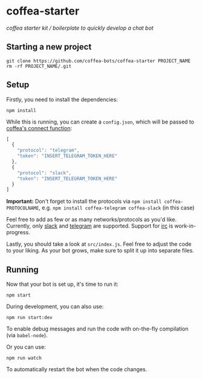 # coffea-starter

_coffea starter kit / boilerplate to quickly develop a chat bot_


## Starting a new project

```
git clone https://github.com/coffea-bots/coffea-starter PROJECT_NAME
rm -rf PROJECT_NAME/.git
```


## Setup

Firstly, you need to install the dependencies:

```
npm install
```

While this is running, you can create a `config.json`, which will be passed to
[coffea's connect function](https://github.com/caffeinery/coffea/tree/1.0-beta#connecting):

```js
[
  {
    "protocol": "telegram",
    "token": "INSERT_TELEGRAM_TOKEN_HERE"
  },
  {
    "protocol": "slack",
    "token": "INSERT_TELEGRAM_TOKEN_HERE"
  }
]
```

**Important:** Don't forget to install the protocols via `npm install coffea-PROTOCOLNAME`,
e.g. `npm install coffea-telegram coffea-slack` (in this case)

Feel free to add as few or as many networks/protocols as you'd like. Currently,
only [slack](https://github.com/caffeinery/coffea-slack) and [telegram](https://github.com/caffeinery/coffea-telegram) are supported. Support
for [irc](https://github.com/caffeinery/coffea-irc) is work-in-progress.

Lastly, you should take a look at `src/index.js`. Feel free to adjust the code
to your liking. As your bot grows, make sure to split it up into separate
files.


## Running

Now that your bot is set up, it's time to run it:

```
npm start
```

During development, you can also use:

```
npm run start:dev
```

To enable debug messages and run the code with on-the-fly compilation
(via `babel-node`).

Or you can use:

```
npm run watch
```

To automatically restart the bot when the code changes.
